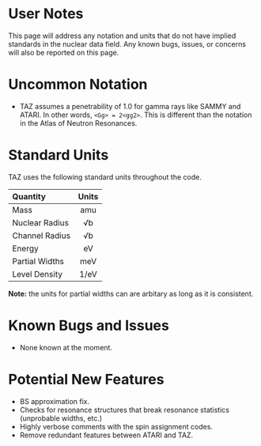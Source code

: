 User Notes
==========
This page will address any notation and units that do not have implied standards in the nuclear data field. Any known bugs, issues, or concerns will also be reported on this page.

Uncommon Notation
=================
* TAZ assumes a penetrability of 1.0 for gamma rays like SAMMY and ATARI. In other words, `<Gg> = 2<gg2>`. This is different than the notation in the Atlas of Neutron Resonances.

Standard Units
==============
TAZ uses the following standard units throughout the code.

| Quantity       | Units |
|:-------------- |:-----:|
| Mass           | amu   |
| Nuclear Radius | √b    |
| Channel Radius | √b    |
| Energy         | eV    |
| Partial Widths | meV   |
| Level Density  | 1/eV  |

**Note:** the units for partial widths can are arbitary as long as it is consistent.

Known Bugs and Issues
=====================
- None known at the moment.

Potential New Features
======================
- BS approximation fix.
- Checks for resonance structures that break resonance statistics (unprobable widths, etc.)
- Highly verbose comments with the spin assignment codes.
- Remove redundant features between ATARI and TAZ.